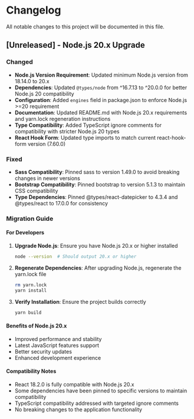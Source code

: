 # Changelog

All notable changes to this project will be documented in this file.

## [Unreleased] - Node.js 20.x Upgrade

### Changed
- **Node.js Version Requirement**: Updated minimum Node.js version from 18.14.0 to 20.x
- **Dependencies**: Updated `@types/node` from ^16.7.13 to ^20.0.0 for better Node.js 20 compatibility
- **Configuration**: Added `engines` field in package.json to enforce Node.js >=20 requirement
- **Documentation**: Updated README.md with Node.js 20.x requirements and yarn.lock regeneration instructions
- **Type Compatibility**: Added TypeScript ignore comments for compatibility with stricter Node.js 20 types
- **React Hook Form**: Updated type imports to match current react-hook-form version (7.60.0)

### Fixed
- **Sass Compatibility**: Pinned sass to version 1.49.0 to avoid breaking changes in newer versions
- **Bootstrap Compatibility**: Pinned bootstrap to version 5.1.3 to maintain CSS compatibility
- **Type Dependencies**: Pinned @types/react-datepicker to 4.3.4 and @types/react to 17.0.0 for consistency

### Migration Guide

#### For Developers
1. **Upgrade Node.js**: Ensure you have Node.js 20.x or higher installed
   ```bash
   node --version  # Should output 20.x or higher
   ```

2. **Regenerate Dependencies**: After upgrading Node.js, regenerate the yarn.lock file
   ```bash
   rm yarn.lock
   yarn install
   ```

3. **Verify Installation**: Ensure the project builds correctly
   ```bash
   yarn build
   ```

#### Benefits of Node.js 20.x
- Improved performance and stability
- Latest JavaScript features support
- Better security updates
- Enhanced development experience

#### Compatibility Notes
- React 18.2.0 is fully compatible with Node.js 20.x
- Some dependencies have been pinned to specific versions to maintain compatibility
- TypeScript compatibility addressed with targeted ignore comments
- No breaking changes to the application functionality